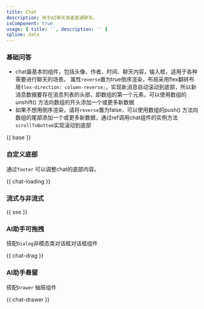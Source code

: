 ```yaml
---
title: Chat
description: 用于AI聊天或者普通聊天。
isComponent: true
usage: { title: '', description: '' }
spline: data
---
```


### 基础问答

- chat最基本的组件，包括头像、作者、时间、聊天内容，输入框，适用于各种需要进行聊天的场景。
属性`reverse`置为true倒序渲染，布局采用flex翻转布局`flex-direction: column-reverse;`，实现新消息自动滚动到底部，所以新消息数据要存在消息列表的头部，即数组的第一个元素，可以使用数组的unshift() 方法向数组的开头添加一个或更多新数据
- 如果不想用倒序渲染，请将`reverse`置为false，可以使用数组的push() 方法向数组的尾部添加一个或更多新数据，通过ref调用chat组件的实例方法`scrollToBottom`实现滚动到底部


{{ base }}

### 自定义底部
通过`footer` 可以调整chat的底部内容。

{{ chat-loading }}

### 流式与非流式

{{ sse }}

### AI助手可拖拽
搭配`Dialog`非模态类对话框对话框组件

{{ chat-drag }}

### AI助手悬窗
搭配`Drawer` 抽屉组件

{{ chat-drawer }}

